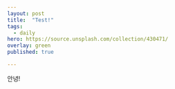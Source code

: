 ```yaml
---
layout: post
title:  "Test!"
tags:
  - daily
hero: https://source.unsplash.com/collection/430471/
overlay: green
published: true

---
```

안녕!
